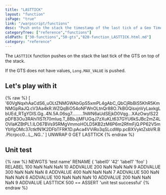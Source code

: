 ```yaml
---
title: "LASTTICK"
layout: "function"
isPage: "true"
link: "/warpscript/functions"
desc: "Push onto the stack the timestamp of the last tick of a Geo Time Series"
categoryTree: ["reference","functions"]
oldPath: ["30-functions","50-gts","820-function_LASTTICK.html.md"]
category: "reference"
---
```



The `LASTTICK` function pushes on the stack the last tick of the GTS on top of the stack.

If the GTS does not have values, `Long.MAX_VALUE` is pushed.


## Let's play with it ##

{% raw %}
<warp10-warpscript-widget backend="{{backend}}"  exec-endpoint="{{execEndpoint}}">
[
  '60VgNqxhAaCdS6_uOLtZNMGWAbGpS5xmPL4gAbC_QbCjRbBiS5KhR5KmNMGpRaJQ.cV3Aa4kR.WZQqBiO54oNFWnOLtnQr88O.7kBGQisxjnVyLaxkgLbUEd_RTgYDIS.Gg..4N.5A.06sg7.........1hWN6aUdSEjkD0Vqg...XAzOwylS22pDFB3Ou3RAhi1lSTt70mIuq.T_8BbJjMFUGqJ7zXuKLt637GYU6kSJBc2mZ4LOVlaKZBtPL1.ILO67BVs95RMgVmmoHOLD5KB2zM6P6m2RfmFjQ.PP62V5mYbYgOMc37ctkfN1K2DFbTFRK1D.pAca4VViRo3qSLcdWp.pcBXVyktZsbVR.B.PIcrpcc0...L_.NG..'
]
UNWRAP
0 GET
LASTTICK
</warp10-warpscript-widget>
{% endraw %}    

## Unit test ##

{% raw %}
<warp10-warpscript-widget backend="{{backend}}"  exec-endpoint="{{execEndpoint}}">NEWGTS
'test name'
RENAME
{ 'label0' '42' 'label1' 'foo' }
RELABEL
100  NaN NaN NaN 10 ADDVALUE
200  NaN NaN NaN  9 ADDVALUE
300  NaN NaN NaN  8 ADDVALUE
400  NaN NaN NaN  7 ADDVALUE
500  NaN NaN NaN  6 ADDVALUE
100  NaN NaN NaN 10 ADDVALUE
200  NaN NaN NaN  9 ADDVALUE
LASTTICK
500 == ASSERT
'unit test successful'
</warp10-warpscript-widget>
{% endraw %}
